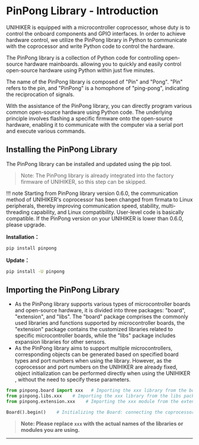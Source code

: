 # PinPong Library - Introduction
UNIHIKER is equipped with a microcontroller coprocessor, whose duty is to control the onboard components and GPIO interfaces. In order to achieve hardware control, we utilize the PinPong library in Python to communicate with the coprocessor and write Python code to control the hardware.

The PinPong library is a collection of Python code for controlling open-source hardware mainboards. allowing you to quickly and easily control open-source hardware using Python within just five minutes.

The name of the PinPong library is composed of "Pin" and "Pong". "Pin" refers to the pin, and "PinPong" is a homophone of "ping-pong", indicating the reciprocation of signals.

With the assistance of the PinPong library, you can directly program various common open-source hardware using Python code. The underlying principle involves flashing a specific firmware onto the open-source hardware, enabling it to communicate with the computer via a serial port and execute various commands.


## Installing the PinPong Library

The PinPong library can be installed and updated using the pip tool.

> Note: The PinPong library is already integrated into the factory firmware of UNIHIKER, so this step can be skipped. 

!!! note
    Starting from PinPong library version 0.6.0, the communication method of UNIHIKER's coprocessor has been changed from firmata to Linux peripherals, thereby improving communication speed, stability, multi-threading capability, and Linux compatibility. User-level code is basically compatible. If the PinPong version on your UNIHIKER is lower than 0.6.0, please upgrade.

**Installation：**

```bash
pip install pinpong
```

**Update：**

```bash
pip install -U pinpong
```

## Importing the PinPong Library
- As the PinPong library supports various types of microcontroller boards and open-source hardware, it is divided into three packages: "board", "extension", and "libs". The "board" package comprises the commonly used libraries and functions supported by microcontroller boards, the "extension" package contains the customized libraries related to specific microcontroller boards, while the "libs" package includes expansion libraries for other sensors.
- As the PinPong library aims to support multiple microcontrollers, corresponding objects can be generated based on specified board types and port numbers when using the library. However, as the coprocessor and port numbers on the UNIHIKER are already fixed, object initialization can be performed directly when using the UNIHIKER , without the need to specify these parameters.

```python
from pinpong.board import xxx   # Importing the xxx library from the board package
from pinpong.libs.xxx    # Importing the xxx library from the libs package
from pinpong.extension.xxx    # Importing the xxx module from the extension package

Board().begin()    # Initializing the Board: connecting the coprocessor and checking firmware. If the firmware is empty or the version is incorrect, automatic burning will be performed.

```

> **Note: Please replace `xxx` with the actual names of the libraries or modules you are using.**


---  

